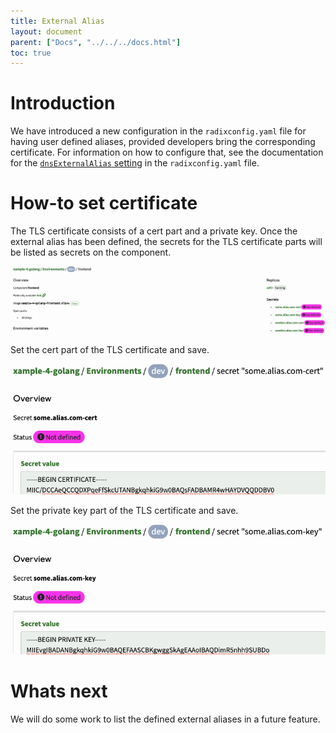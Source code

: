```yaml
---
title: External Alias
layout: document
parent: ["Docs", "../../../docs.html"]
toc: true
---
```


# Introduction

We have introduced a new configuration in the `radixconfig.yaml` file for having user defined aliases, provided developers bring the corresponding certificate. For information on how to configure that, see the documentation for the [`dnsExternalAlias` setting](../../reference-radix-config/#dnsexternalalias) in the `radixconfig.yaml` file.

# How-to set certificate

The TLS certificate consists of a cert part and a private key. Once the external alias has been defined, the secrets for the TLS certificate parts will be listed as secrets on the component.

![List of secrets for corresponding TLS certificate](list-of-external-alias-secrets.png "List of Secrets")

Set the cert part of the TLS certificate and save.

![Setting the cert part](setting-cert.png "Setting cert")

Set the private key part of the TLS certificate and save.

![Setting the private key part](setting-private-key.png "Setting private key")

# Whats next

We will do some work to list the defined external aliases in a future feature.
